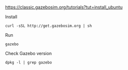 https://classic.gazebosim.org/tutorials?tut=install_ubuntu


Install
```
curl -sSL http://get.gazebosim.org | sh
```

Run
```
gazebo
```

Check Gazebo version

```
dpkg -l | grep gazebo
```
